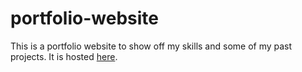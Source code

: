 # portfolio-website

This is a portfolio website to show off my skills and some of my past projects.  It is hosted [here](https://gritchie1.github.io/portfolio-website/).
